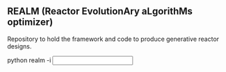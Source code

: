 ## REALM (Reactor EvolutionAry aLgorithMs optimizer)
Repository to hold the framework and code to produce generative reactor designs.

python realm -i <input file>
